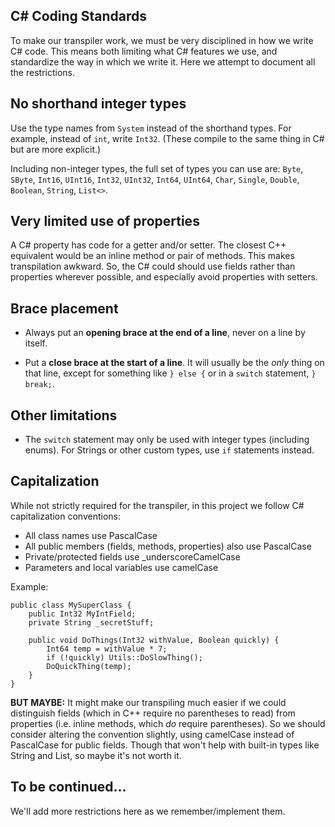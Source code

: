 ## C# Coding Standards

To make our transpiler work, we must be very disciplined in how we write C# code.  This means both limiting what C# features we use, and standardize the way in which we write it.  Here we attempt to document all the restrictions.

## No shorthand integer types

Use the type names from `System` instead of the shorthand types.  For example, instead of `int`, write `Int32`.  (These compile to the same thing in C# but are more explicit.)

Including non-integer types, the full set of types you can use are: `Byte`, `SByte`, `Int16`, `UInt16`, `Int32`, `UInt32`, `Int64`, `UInt64`, `Char`, `Single`, `Double`, `Boolean`, `String`, `List<>`.

## Very limited use of properties

A C# property has code for a getter and/or setter.  The closest C++ equivalent would be an inline method or pair of methods.  This makes transpilation awkward.  So, the C# could should use fields rather than properties wherever possible, and especially avoid properties with setters.

## Brace placement

- Always put an **opening brace at the end of a line**, never on a line by itself.

- Put a **close brace at the start of a line**.  It will usually be the *only* thing on that line, except for something like `} else {` or in a `switch` statement, `} break;`.

## Other limitations

- The `switch` statement may only be used with integer types (including enums).  For Strings or other custom types, use `if` statements instead.

## Capitalization

While not strictly required for the transpiler, in this project we follow C# capitalization conventions:

- All class names use PascalCase
- All public members (fields, methods, properties) also use PascalCase
- Private/protected fields use _underscoreCamelCase
- Parameters and local variables use camelCase

Example:
```
public class MySuperClass {
    public Int32 MyIntField;
    private String _secretStuff;
    
    public void DoThings(Int32 withValue, Boolean quickly) {
    	Int64 temp = withValue * 7;
    	if (!quickly) Utils::DoSlowThing();
    	DoQuickThing(temp);
    }
}
```

**BUT MAYBE:** It might make our transpiling much easier if we could distinguish fields (which in C++ require no parentheses to read) from properties (i.e. inline methods, which *do* require parentheses).  So we should consider altering the convention slightly, using camelCase instead of PascalCase for public fields.  Though that won't help with built-in types like String and List, so maybe it's not worth it.
    
    
## To be continued...

We'll add more restrictions here as we remember/implement them.
